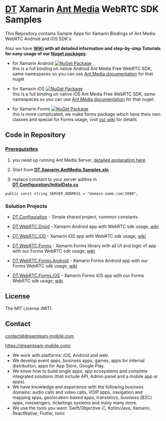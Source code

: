 # [DT](https://dreamteam-mobile.com/) Xamarin [Ant Media](https://antmedia.io/) WebRTC SDK Samples

This Repository contains Sample Apps for Xamarin Bindings of Ant Media WebRTC Android and iOS SDK's

Also we have **[WiKi](https://github.com/DreamTeamMobile/Xamarin.AntMedia.Samples/wiki) with all detailed information and step-by-step Tutorials for easy usage of our [Nuget packages](https://www.nuget.org/packages?q=antmedia+dreamteammobile)**:

* for Xamarin Android [![NuGet Package](https://buildstats.info/nuget/DT.Xamarin.AntMedia.WebRTC.Android/)](https://www.nuget.org/packages/DT.Xamarin.AntMedia.WebRTC.Android/)
<br>this is a full binding on native Android Ant Media Free WebRTC SDK, same namespaces so you can use [Ant Media documentation](https://github.com/ant-media/Ant-Media-Server/wiki/WebRTC-Android-SDK-Documentation) for that nuget

* for Xamarin iOS [![NuGet Package](https://buildstats.info/nuget/DT.Xamarin.AntMedia.WebRTC.iOS/)](https://www.nuget.org/packages/DT.Xamarin.AntMedia.WebRTC.iOS/)
<br>this is a full binding on native iOS Ant Media Free WebRTC SDK, same namespaces so you can use [Ant Media documentation](https://github.com/ant-media/Ant-Media-Server/wiki/WebRTC-iOS-SDK-Guide) for that nuget

* for Xamarin Forms [![NuGet Package](https://buildstats.info/nuget/DT.Xamarin.AntMedia.WebRTC.Forms/)](https://www.nuget.org/packages/DT.Xamarin.AntMedia.WebRTC.Forms/)
<br>this is more complicated, we make forms package which have theis own classes and special for Forms usage, visit [our wiki](https://github.com/DreamTeamMobile/Xamarin.AntMedia.Samples/wiki/Xamarin-Forms-WebRTC) for details

## Code in Repository

### [Prerequisites](https://github.com/DreamTeamMobile/Xamarin.AntMedia.Samples/wiki/Prerequisites)
1. you need up running Ant Media Server, [detailed explanation here](https://github.com/DreamTeamMobile/Xamarin.AntMedia.Samples/wiki/Prerequisites)

1. Start from **[DT.Xamarin.AntMedia.Samples.sln](https://github.com/DreamTeamMobile/Xamarin.AntMedia.Samples/blob/main/DT.Xamarin.AntMedia.Samples.sln)**

1. replace constant to your server addres in **[DT.Configuration/InitialData.cs](https://github.com/DreamTeamMobile/Xamarin.AntMedia.Samples/blob/main/DT.Configuration/InitialData.cs)**

```
public const string SERVER_ADDRESS = "domain-name.com:5080";
```

### Solution Projects

* [DT.Configuration](DT.Configuration) - Simple shared project, common constants

* [DT.WebRTC.Droid](DT.WebRTC.Droid) - Xamarin Android app with WebRTC sdk usage, [wiki](https://github.com/DreamTeamMobile/Xamarin.AntMedia.Samples/wiki/Xamarin-Android-WebRTC)

* [DT.WebRTC.iOS](DT.WebRTC.iOS) - Xamarin iOS app with WebRTC sdk usage, [wiki](https://github.com/DreamTeamMobile/Xamarin.AntMedia.Samples/wiki/Xamarin-iOS-WebRTC)

* [DT.WebRTC.Forms](DT.WebRTC.Forms) - Xamarin Forms library with all UI and logic of app with our Forms WebRTC sdk usage, [wiki](https://github.com/DreamTeamMobile/Xamarin.AntMedia.Samples/wiki/Xamarin-Forms-WebRTC)

* [DT.WebRTC.Forms.Android](DT.WebRTC.Forms.Android) - Xamarin Forms Android app with our Forms WebRTC sdk usage, [wiki](https://github.com/DreamTeamMobile/Xamarin.AntMedia.Samples/wiki/Xamarin-Forms-WebRTC)

* [DT.WebRTC.Forms.iOS](DT.WebRTC.Forms.iOS) - Xamarin Forms iOS app with our Forms WebRTC sdk usage, [wiki](https://github.com/DreamTeamMobile/Xamarin.AntMedia.Samples/wiki/Xamarin-Forms-WebRTC)

## License
The MIT License (MIT).

## Contact
contact@dreamteam-mobile.com

https://dreamteam-mobile.com/

* We work with platforms: iOS, Android and web.
* We develop event apps, business apps, games, apps for internal distribution, apps for App Store, Google Play.
* We know how to build single apps, app ecosystems and complete integrated solutions (that include API, Admin panel and a mobile app or apps).
* We have knowledge and experience with the following business domains: audio calls and video calls, VOIP apps, navigation and mapping apps, geolocation-based apps, translators, business (B2C) apps, messengers, ticketings systems and many many more.
* We use the tools you want: Swift/Objective-C, Kotlin/Java, Xamarin, ReactNative, Flutter, Ionic
